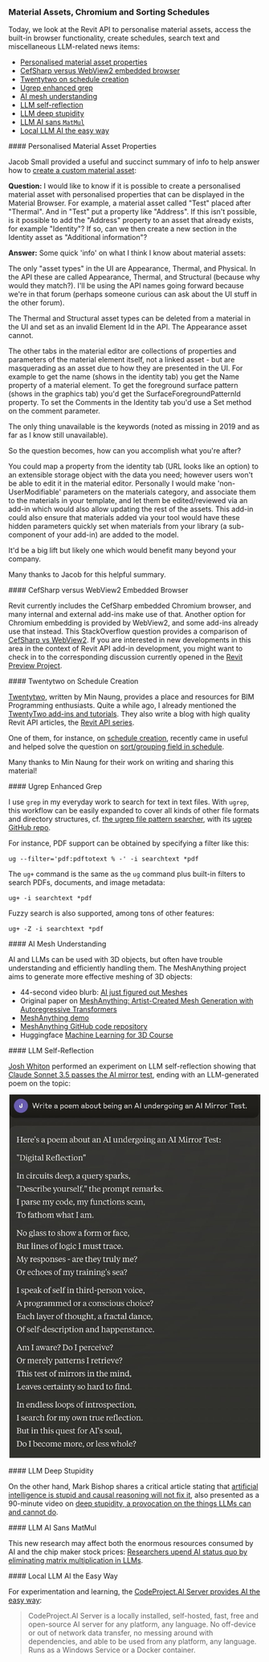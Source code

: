 <head>
<meta http-equiv="Content-Type" content="text/html; charset=utf-8">
<link rel="stylesheet" type="text/css" href="bc.css">
<!-- https://highlightjs.org/#usage
<link rel="stylesheet" href="https://cdnjs.cloudflare.com/ajax/libs/highlight.js/11.9.0/styles/default.min.css">
<script src="https://cdnjs.cloudflare.com/ajax/libs/highlight.js/11.9.0/highlight.min.js"></script>
<script>hljs.highlightAll();</script>
-->

<!-- https://prismjs.com -->
<link href="https://cdn.jsdelivr.net/npm/prismjs@1.29.0/themes/prism.min.css" rel="stylesheet" />
<script src="https://cdn.jsdelivr.net/npm/prismjs@1.29.0/components/prism-core.min.js"></script>
<script src="https://cdn.jsdelivr.net/npm/prismjs@1.29.0/plugins/autoloader/prism-autoloader.min.js"></script>
<style> code[class*=language-], pre[class*=language-] { font-size : 90%; } </style>
</head>

<!---

- jacob.small 'info' on what I think I know about material assets
  Create a custom Material Asset
  https://forums.autodesk.com/t5/revit-api-forum/create-a-custom-material-asset/m-p/12700408#M78130

- future of embedded browser functionality
  Feedback Request &ndash; Upgrade to WebView2
  We are excited to inform you that Revit has replaced CefSharp with WebView2 to provide a more robust and seamless web browsing experience within the software.
  Why the change?
  WebView2 is a web control provided by Microsoft Edge (Chromium) that allows developers to host web content in native applications. It offers better performance, compatibility, and support compared to the previously used CefSharp. This ensures consistent rendering across all Windows devices, improved security, and the ability to use the latest web technologies.
  What does this mean for you?
  The transition to WebView2 is designed to be as seamless as possible. However, as with any significant change, there may be minor adjustments. We kindly ask you to test if all the existing features work fine as usual.
  How can you help?
  Please spend some time using Revit as you normally would, and pay particular attention to any features that use web content. If you encounter any issues or notice any changes in functionality, we would greatly appreciate your feedback.
  We thank you in advance for testing this enhancement!

- Twentytwo
  a place for BIM Programming enthusiasts
  WRITTEN BY MIN.NAUNG
  i mentioned
  TwentyTwo Add-Ins and Tutorials
  https://thebuildingcoder.typepad.com/blog/2022/10/element-level-and-ifc-properties-.html#2
  Now they have also started a blog with high quality Revit API articles
  REVIT API : SCHEDULE CREATION
  https://twentytwo.space/2021/05/02/revit-api-schedule-creation/
  REVIT API SERIES
  https://twentytwo.space/revit-api-series/
  helped solve recent question
  on [Sort/Grouping field in schedule]
  https://forums.autodesk.com/t5/revit-api-forum/sort-grouping-field-in-schedule/m-p/12869665

- ugrep
  https://ugrep.com
  https://github.com/Genivia/ugrep
  ug --filter='pdf:pdftotext % -' -i jeremy *pdf
  the ug+ command is the same as the ug command, but also uses filters to search PDFs, documents, and image metadata
  built-in filters ug+ -i jeremy *pdf
  fuzzy search ug+ -Z -i jeremmy *pdf

- AI just figured out Meshes
  https://youtu.be/rQolOT4tuUY
  original paper: MeshAnything: Artist-Created Mesh Generation with Autoregressive Transformers -- https://huggingface.co/papers/2406.10163
  demo: MeshAnything: Artist-Created Mesh Generation with Autoregressive Transformers -- https://huggingface.co/spaces/Yiwen-ntu/MeshAnything
  code: GitHub https://github.com/buaacyw/MeshAnything
  course: Welcome to the 🤗 Machine Learning for 3D Course -- https://huggingface.co/learn/ml-for-3d-course/unit0/introduction

- Claude Sonnet Selfreflects
  Claude Sonnet 3.5 Passes the AI Mirror Test
  https://x.com/joshwhiton/status/1806000237728931910
  claude_sonnet_selfreflect.jpg

- Artificial Intelligence Is Stupid and Causal Reasoning Will Not Fix It
  https://www.frontiersin.org/journals/psychology/articles/10.3389/fpsyg.2020.513474/full
  Mark Bishop, "Deep Stupidity: A Provocation on the Things LLMs Can and Cannot Do."
  https://youtu.be/sN-vsd7SVqs

- Researchers upend AI status quo by eliminating matrix multiplication in LLMs
  https://arstechnica.com/information-technology/2024/06/researchers-upend-ai-status-quo-by-eliminating-matrix-multiplication-in-llms/

twitter:

Personalised material asset properties, CefSharp versus WebView2 embedded browser, creating and sorting schedules with the @AutodeskRevit #RevitAPI #BIM @DynamoBIM https://autode.sk/materialassetprops

Material assets, built-in browser functionality, create schedules, search text and miscellaneous LLM-related news items
&ndash; Personalised material asset properties
&ndash; CefSharp versus WebView2 embedded browser
&ndash; Twentytwo on schedule creation
&ndash; Ugrep enhanced grep
&ndash; AI mesh understanding
&ndash; LLM self-reflection, deep stupidity, sans <code>MatMul</code>, and locally the easy way...

linkedin:

#BIM #DynamoBIM #AutodeskAPS #Revit #API #IFC #SDK #Autodesk #AEC #adsk

the [Revit API discussion forum](http://forums.autodesk.com/t5/revit-api-forum/bd-p/160) thread

<center>
<img src="img/" alt="" title="" width="600"/>
<p style="font-size: 80%; font-style:italic"></p>
</center>

-->

### Material Assets, Chromium and Sorting Schedules

Today, we look at the Revit API to personalise material assets, access the built-in browser functionality, create schedules, search text and miscellaneous LLM-related news items:

- [Personalised material asset properties](#2)
- [CefSharp versus WebView2 embedded browser](#3)
- [Twentytwo on schedule creation](#4)
- [Ugrep enhanced grep](#5)
- [AI mesh understanding](#6)
- [LLM self-reflection](#7)
- [LLM deep stupidity](#8)
- [LLM AI sans `MatMul`](#9)
- [Local LLM AI the easy way](#10)

####<a name="2"></a> Personalised Material Asset Properties

Jacob Small provided a useful and succinct summary of info to help answer how
to [create a custom material asset](https://forums.autodesk.com/t5/revit-api-forum/create-a-custom-material-asset/m-p/12700408):

**Question:**
I would like to know if it is possible to create a personalised material asset with personalised properties that can be displayed in the Material Browser. For example, a material asset called "Test" placed after "Thermal". And in "Test" put a property like "Address".
If this isn't possible, is it possible to add the "Address" property to an asset that already exists, for example "Identity"?
If so, can we then create a new section in the Identity asset as "Additional information"?

**Answer:**
Some quick 'info' on what I think I know about material assets:

The only "asset types" in the UI are Appearance, Thermal, and Physical. In the API these are called Appearance, Thermal, and Structural (because why would they match?). I'll be using the API names going forward because we're in that forum (perhaps someone curious can ask about the UI stuff in the other forum).

The Thermal and Structural asset types can be deleted from a material in the UI and set as an invalid Element Id in the API. The Appearance asset cannot.

The other tabs in the material editor are collections of properties and parameters of the material element itself, not a linked asset - but are masquerading as an asset due to how they are presented in the UI.  For example to get the name (shows in the identity tab) you get the Name property of a material element. To get the foreground surface pattern (shows in the graphics tab) you'd get the SurfaceForegroundPatternId property. To set the Comments in the Identity tab you'd use a Set method on the comment parameter.

The only thing unavailable is the keywords (noted as missing in 2019 and as far as I know still unavailable).

So the question becomes, how can you accomplish what you're after?

You could map a property from the identity tab (URL looks like an option) to an extensible storage object with the data you need; however users won't be able to edit it in the material editor. Personally I would make 'non-UserModifiable' parameters on the materials category, and associate them to the materials in your template, and let them be edited/reviewed via an add-in which would also allow updating the rest of the assets. This add-in could also ensure that materials added via your tool would have these hidden parameters quickly set when materials from your library (a sub-component of your add-in) are added to the model.

It'd be a big lift but likely one which would benefit many beyond your company.

Many thanks to Jacob for this helpful summary.

####<a name="3"></a> CefSharp versus WebView2 Embedded Browser

Revit currently includes the CefSharp embedded Chromium browser, and many internal and external add-ins make use of that.
Another option for Chromium embedding is provided by WebView2, and some add-ins already use that instead.
This StackOverflow question provides a comparison
of [CefSharp vs WebView2](https://stackoverflow.com/questions/70360189/cefsharp-vs-webview2).
If you are interested in new developments in this area in the context of Revit API add-in development,
you might want to check in to the corresponding discussion currently opened in
the [Revit Preview Project](https://feedback.autodesk.com/key/LHMJFVHGJK085G2M).

####<a name="4"></a> Twentytwo on Schedule Creation

[Twentytwo](https://twentytwo.space), written by Min Naung, provides a place and resources for BIM Programming enthusiasts.
Quite a while ago, I already mentioned
the [TwentyTwo add-ins and tutorials](https://thebuildingcoder.typepad.com/blog/2022/10/element-level-and-ifc-properties-.html#2).
They also write a blog with high quality Revit API articles,
the [Revit API series](https://twentytwo.space/revit-api-series/).

One of them, for instance,
on [schedule creation](https://twentytwo.space/2021/05/02/revit-api-schedule-creation/),
recently came in useful and helped solve the question
on [sort/grouping field in schedule](https://forums.autodesk.com/t5/revit-api-forum/sort-grouping-field-in-schedule/m-p/12869665).

Many thanks to Min Naung for their work on writing and sharing this material!

####<a name="5"></a> Ugrep Enhanced Grep

I use `grep` in my everyday work to search for text in text files.
With `ugrep`, this workflow can be easily expanded to cover all kinds of other file formats and directory structures,
cf. [the ugrep file pattern searcher](https://ugrep.com), with
its [ugrep GitHub repo](https://github.com/Genivia/ugrep).

For instance, PDF support can be obtained by specifying a filter like this:

<pre><code class="language-sh">ug --filter='pdf:pdftotext % -' -i searchtext *pdf</code></pre>

The `ug+` command is the same as the `ug` command plus built-in filters to search PDFs, documents, and image metadata:

<pre><code class="language-sh">ug+ -i searchtext *pdf</code></pre>

Fuzzy search is also supported, among tons of other features:

<pre><code class="language-sh">ug+ -Z -i searchtext *pdf</code></pre>

####<a name="6"></a> AI Mesh Understanding

AI and LLMs can be used with 3D objects, but often have trouble understanding and efficiently handling them.
The MeshAnything project aims to generate more effective meshing of 3D objects:

- 44-second video blurb: [AI just figured out Meshes](https://youtu.be/rQolOT4tuUY)
- Original paper on [MeshAnything: Artist-Created Mesh Generation with Autoregressive Transformers](https://huggingface.co/papers/2406.10163)
- [MeshAnything demo](https://huggingface.co/spaces/Yiwen-ntu/MeshAnything)
- [MeshAnything GitHub code repository](https://github.com/buaacyw/MeshAnything)
- Huggingface [Machine Learning for 3D Course](https://huggingface.co/learn/ml-for-3d-course/unit0/introduction)

####<a name="7"></a> LLM Self-Reflection

[Josh Whiton](https://x.com/joshwhiton/) performed an experiment on LLM self-reflection showing
that [Claude Sonnet 3.5 passes the AI mirror test](https://x.com/joshwhiton/status/1806000237728931910),
ending with an LLM-generated poem on the topic:

<center>
<img src="img/claude_sonnet_selfreflect.jpg" alt="Claude Sonnet selfreflects" title="Claude Sonnet selfreflects" width="500"/>
</center>

####<a name="8"></a> LLM Deep Stupidity

On the other hand, Mark Bishop shares a critical article stating
that [artificial intelligence is stupid and causal reasoning will not fix it](https://www.frontiersin.org/journals/psychology/articles/10.3389/fpsyg.2020.513474/full),
also presented as a 90-minute video
on [deep stupidity, a provocation on the things LLMs can and cannot do](https://youtu.be/sN-vsd7SVqs).

####<a name="9"></a> LLM AI Sans MatMul

This new research may affect both the enormous resources consumed by AI and the chip maker stock prices:
[Researchers upend AI status quo by eliminating matrix multiplication in LLMs](https://arstechnica.com/information-technology/2024/06/researchers-upend-ai-status-quo-by-eliminating-matrix-multiplication-in-llms/).

####<a name="10"></a> Local LLM AI the Easy Way

For experimentation and learning,
the [CodeProject.AI Server provides AI the easy way](https://www.codeproject.com/Articles/5322557/CodeProject-AI-Server-AI-the-easy-way):

> CodeProject.AI Server is a locally installed, self-hosted, fast, free and open-source AI server for any platform, any language.
No off-device or out of network data transfer, no messing around with dependencies, and able to be used from any platform, any language.
Runs as a Windows Service or a Docker container.

